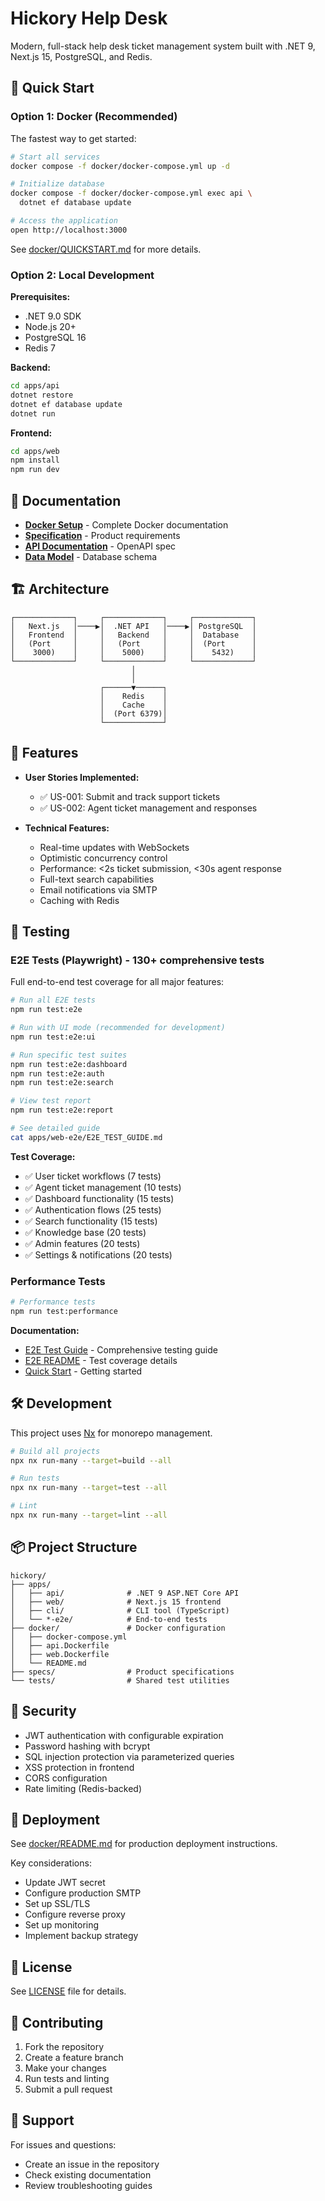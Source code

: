 # Hickory Help Desk

Modern, full-stack help desk ticket management system built with .NET 9, Next.js 15, PostgreSQL, and Redis.

## 🚀 Quick Start

### Option 1: Docker (Recommended)

The fastest way to get started:

```bash
# Start all services
docker compose -f docker/docker-compose.yml up -d

# Initialize database
docker compose -f docker/docker-compose.yml exec api \
  dotnet ef database update

# Access the application
open http://localhost:3000
```

See [docker/QUICKSTART.md](docker/QUICKSTART.md) for more details.

### Option 2: Local Development

**Prerequisites:**
- .NET 9.0 SDK
- Node.js 20+
- PostgreSQL 16
- Redis 7

**Backend:**
```bash
cd apps/api
dotnet restore
dotnet ef database update
dotnet run
```

**Frontend:**
```bash
cd apps/web
npm install
npm run dev
```

## 📖 Documentation

- **[Docker Setup](docker/README.md)** - Complete Docker documentation
- **[Specification](specs/001-help-desk-core/spec.md)** - Product requirements
- **[API Documentation](specs/001-help-desk-core/contracts/openapi.yaml)** - OpenAPI spec
- **[Data Model](specs/001-help-desk-core/data-model.md)** - Database schema

## 🏗️ Architecture

```
┌─────────────┐     ┌─────────────┐     ┌─────────────┐
│   Next.js   │────▶│  .NET API   │────▶│ PostgreSQL  │
│   Frontend  │     │   Backend   │     │  Database   │
│   (Port     │     │   (Port     │     │  (Port      │
│    3000)    │     │    5000)    │     │    5432)    │
└─────────────┘     └─────────────┘     └─────────────┘
                           │
                           │
                    ┌──────▼──────┐
                    │    Redis    │
                    │    Cache    │
                    │  (Port 6379)│
                    └─────────────┘
```

## 🎯 Features

- **User Stories Implemented:**
  - ✅ US-001: Submit and track support tickets
  - ✅ US-002: Agent ticket management and responses
  
- **Technical Features:**
  - Real-time updates with WebSockets
  - Optimistic concurrency control
  - Performance: <2s ticket submission, <30s agent response
  - Full-text search capabilities
  - Email notifications via SMTP
  - Caching with Redis

## 🧪 Testing

### E2E Tests (Playwright) - **130+ comprehensive tests**

Full end-to-end test coverage for all major features:

```bash
# Run all E2E tests
npm run test:e2e

# Run with UI mode (recommended for development)
npm run test:e2e:ui

# Run specific test suites
npm run test:e2e:dashboard
npm run test:e2e:auth
npm run test:e2e:search

# View test report
npm run test:e2e:report

# See detailed guide
cat apps/web-e2e/E2E_TEST_GUIDE.md
```

**Test Coverage:**
- ✅ User ticket workflows (7 tests)
- ✅ Agent ticket management (10 tests)
- ✅ Dashboard functionality (15 tests)
- ✅ Authentication flows (25 tests)
- ✅ Search functionality (15 tests)
- ✅ Knowledge base (20 tests)
- ✅ Admin features (20 tests)
- ✅ Settings & notifications (20 tests)

### Performance Tests

```bash
# Performance tests
npm run test:performance
```

**Documentation:**
- [E2E Test Guide](apps/web-e2e/E2E_TEST_GUIDE.md) - Comprehensive testing guide
- [E2E README](apps/web-e2e/README.md) - Test coverage details
- [Quick Start](apps/web-e2e/QUICKSTART.md) - Getting started

## 🛠️ Development

This project uses [Nx](https://nx.dev) for monorepo management.

```bash
# Build all projects
npx nx run-many --target=build --all

# Run tests
npx nx run-many --target=test --all

# Lint
npx nx run-many --target=lint --all
```

## 📦 Project Structure

```
hickory/
├── apps/
│   ├── api/              # .NET 9 ASP.NET Core API
│   ├── web/              # Next.js 15 frontend
│   ├── cli/              # CLI tool (TypeScript)
│   └── *-e2e/            # End-to-end tests
├── docker/               # Docker configuration
│   ├── docker-compose.yml
│   ├── api.Dockerfile
│   ├── web.Dockerfile
│   └── README.md
├── specs/                # Product specifications
└── tests/                # Shared test utilities
```

## 🔐 Security

- JWT authentication with configurable expiration
- Password hashing with bcrypt
- SQL injection protection via parameterized queries
- XSS protection in frontend
- CORS configuration
- Rate limiting (Redis-backed)

## 🚢 Deployment

See [docker/README.md](docker/README.md) for production deployment instructions.

Key considerations:
- Update JWT secret
- Configure production SMTP
- Set up SSL/TLS
- Configure reverse proxy
- Set up monitoring
- Implement backup strategy

## 📝 License

See [LICENSE](LICENSE) file for details.

## 🤝 Contributing

1. Fork the repository
2. Create a feature branch
3. Make your changes
4. Run tests and linting
5. Submit a pull request

## 📧 Support

For issues and questions:
- Create an issue in the repository
- Check existing documentation
- Review troubleshooting guides